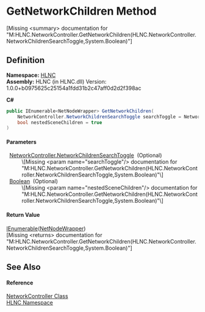 # GetNetworkChildren Method


\[Missing &lt;summary&gt; documentation for "M:HLNC.NetworkController.GetNetworkChildren(HLNC.NetworkController.NetworkChildrenSearchToggle,System.Boolean)"\]



## Definition
**Namespace:** <a href="N_HLNC">HLNC</a>  
**Assembly:** HLNC (in HLNC.dll) Version: 1.0.0+b0975625c25154a1fdd31b2c47aff0d2d2f398ac

**C#**
``` C#
public IEnumerable<NetNodeWrapper> GetNetworkChildren(
	NetworkController.NetworkChildrenSearchToggle searchToggle = NetworkController.NetworkChildrenSearchToggle.EXCLUDE_SCENES,
	bool nestedSceneChildren = true
)
```



#### Parameters
<dl><dt>  <a href="T_HLNC_NetworkController_NetworkChildrenSearchToggle">NetworkController.NetworkChildrenSearchToggle</a>  (Optional)</dt><dd>\[Missing &lt;param name="searchToggle"/&gt; documentation for "M:HLNC.NetworkController.GetNetworkChildren(HLNC.NetworkController.NetworkChildrenSearchToggle,System.Boolean)"\]</dd><dt>  <a href="https://learn.microsoft.com/dotnet/api/system.boolean" target="_blank" rel="noopener noreferrer">Boolean</a>  (Optional)</dt><dd>\[Missing &lt;param name="nestedSceneChildren"/&gt; documentation for "M:HLNC.NetworkController.GetNetworkChildren(HLNC.NetworkController.NetworkChildrenSearchToggle,System.Boolean)"\]</dd></dl>

#### Return Value
<a href="https://learn.microsoft.com/dotnet/api/system.collections.generic.ienumerable-1" target="_blank" rel="noopener noreferrer">IEnumerable</a>(<a href="T_HLNC_NetNodeWrapper">NetNodeWrapper</a>)  
\[Missing &lt;returns&gt; documentation for "M:HLNC.NetworkController.GetNetworkChildren(HLNC.NetworkController.NetworkChildrenSearchToggle,System.Boolean)"\]

## See Also


#### Reference
<a href="T_HLNC_NetworkController">NetworkController Class</a>  
<a href="N_HLNC">HLNC Namespace</a>  
